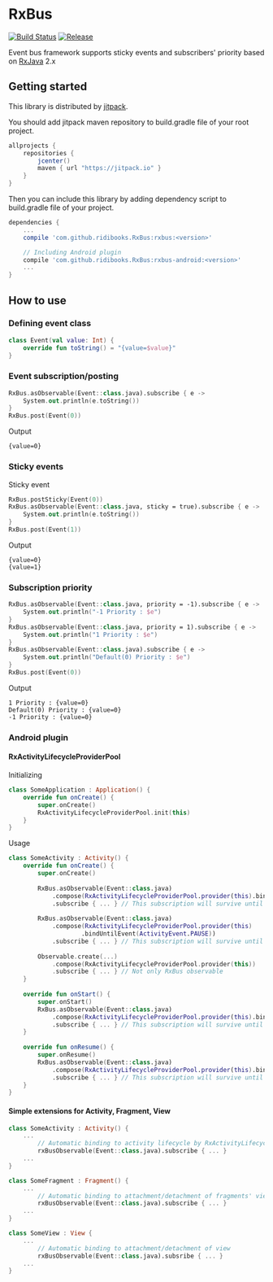 # RxBus

[![Build Status](https://travis-ci.org/ridibooks/RxBus.svg?branch=master)](https://travis-ci.org/ridibooks/RxBus)
[![Release](https://jitpack.io/v/ridibooks/RxBus.svg)](https://jitpack.io/#ridibooks/RxBus)

Event bus framework supports sticky events and subscribers' priority based on [RxJava](https://github.com/ReactiveX/RxJava) 2.x

## Getting started

This library is distributed by [jitpack](https://jitpack.io).

You should add jitpack maven repository to build.gradle file of your root project.

```groovy
allprojects {
    repositories {
        jcenter()
        maven { url "https://jitpack.io" }
    }
}
```

Then you can include this library by adding dependency script to build.gradle file of your project.

```groovy
dependencies {
    ...
    compile 'com.github.ridibooks.RxBus:rxbus:<version>'

    // Including Android plugin
    compile 'com.github.ridibooks.RxBus:rxbus-android:<version>'
    ...
}
```

## How to use

### Defining event class

```kotlin
class Event(val value: Int) {
    override fun toString() = "{value=$value}"
}
```

### Event subscription/posting

```kotlin
RxBus.asObservable(Event::class.java).subscribe { e ->
    System.out.println(e.toString())
}
RxBus.post(Event(0))
```

Output

```
{value=0}
```

### Sticky events

Sticky event 

```kotlin
RxBus.postSticky(Event(0))
RxBus.asObservable(Event::class.java, sticky = true).subscribe { e ->
    System.out.println(e.toString())
}
RxBus.post(Event(1))
```

Output

```
{value=0}
{value=1}
```

### Subscription priority

```kotlin
RxBus.asObservable(Event::class.java, priority = -1).subscribe { e ->
    System.out.println("-1 Priority : $e")
}
RxBus.asObservable(Event::class.java, priority = 1).subscribe { e ->
    System.out.println("1 Priority : $e")
}
RxBus.asObservable(Event::class.java).subscribe { e ->
    System.out.println("Default(0) Priority : $e")
}
RxBus.post(Event(0))
```

Output

```
1 Priority : {value=0}
Default(0) Priority : {value=0}
-1 Priority : {value=0}
```

### Android plugin

#### RxActivityLifecycleProviderPool

Initializing

```kotlin
class SomeApplication : Application() {
    override fun onCreate() {
        super.onCreate()
        RxActivityLifecycleProviderPool.init(this)
    }
}
```

Usage

```kotlin
class SomeActivity : Activity() {
    override fun onCreate() {
        super.onCreate()
      
        RxBus.asObservable(Event::class.java)
            .compose(RxActivityLifecycleProviderPool.provider(this).bindToLifecycle())
            .subscribe { ... } // This subscription will survive until onDestroy()
      
        RxBus.asObservable(Event::class.java)
            .compose(RxActivityLifecycleProviderPool.provider(this)
                    .bindUntilEvent(ActivityEvent.PAUSE))
            .subscribe { ... } // This subscription will survive until onPause()
      
        Observable.create(...)
      		.compose(RxActivityLifecycleProviderPool.provider(this))
            .subscribe { ... } // Not only RxBus observable
    }
  
    override fun onStart() {
        super.onStart()
        RxBus.asObservable(Event::class.java)
            .compose(RxActivityLifecycleProviderPool.provider(this).bindToLifecycle())
            .subscribe { ... } // This subscription will survive until onStop()
    }
  
    override fun onResume() {
        super.onResume()
        RxBus.asObservable(Event::class.java)
            .compose(RxActivityLifecycleProviderPool.provider(this).bindToLifecycle())
            .subscribe { ... } // This subscription will survive until onPause()
    }
}
```

#### Simple extensions for Activity, Fragment, View

```kotlin
class SomeActivity : Activity() {
    ...
        // Automatic binding to activity lifecycle by RxActivityLifecycleProviderPool
        rxBusObservable(Event::class.java).subscribe { ... }
    ...
}
```

```kotlin
class SomeFragment : Fragment() {
    ...
        // Automatic binding to attachment/detachment of fragments' view
        rxBusObservable(Event::class.java).subscribe { ... }
    ...
}
```

```kotlin
class SomeView : View {
    ...
        // Automatic binding to attachment/detachment of view
        rxBusObservable(Event::class.java).subsribe { ... }
    ...
}
```

